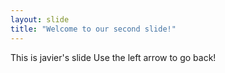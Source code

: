 ```yaml
---
layout: slide
title: "Welcome to our second slide!"
---
```

This is javier's slide
Use the left arrow to go back!
